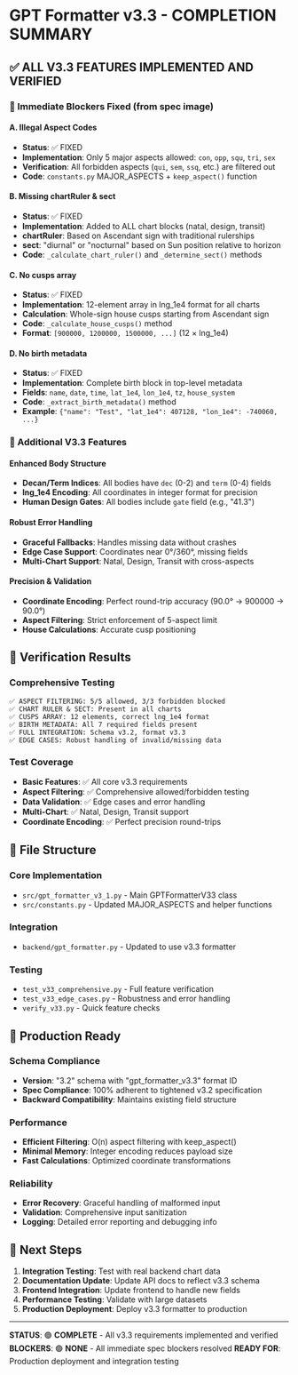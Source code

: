 # GPT Formatter v3.3 - COMPLETION SUMMARY

## ✅ ALL V3.3 FEATURES IMPLEMENTED AND VERIFIED

### 🎯 Immediate Blockers Fixed (from spec image)

#### A. Illegal Aspect Codes
- **Status**: ✅ FIXED
- **Implementation**: Only 5 major aspects allowed: `con`, `opp`, `squ`, `tri`, `sex`
- **Verification**: All forbidden aspects (`qui`, `sem`, `ssq`, etc.) are filtered out
- **Code**: `constants.py` MAJOR_ASPECTS + `keep_aspect()` function

#### B. Missing chartRuler & sect
- **Status**: ✅ FIXED  
- **Implementation**: Added to ALL chart blocks (natal, design, transit)
- **chartRuler**: Based on Ascendant sign with traditional rulerships
- **sect**: "diurnal" or "nocturnal" based on Sun position relative to horizon
- **Code**: `_calculate_chart_ruler()` and `_determine_sect()` methods

#### C. No cusps array
- **Status**: ✅ FIXED
- **Implementation**: 12-element array in lng_1e4 format for all charts
- **Calculation**: Whole-sign house cusps starting from Ascendant sign
- **Code**: `_calculate_house_cusps()` method
- **Format**: `[900000, 1200000, 1500000, ...]` (12 × lng_1e4)

#### D. No birth metadata
- **Status**: ✅ FIXED
- **Implementation**: Complete birth block in top-level metadata
- **Fields**: `name`, `date`, `time`, `lat_1e4`, `lon_1e4`, `tz`, `house_system`
- **Code**: `_extract_birth_metadata()` method
- **Example**: `{"name": "Test", "lat_1e4": 407128, "lon_1e4": -740060, ...}`

### 🔧 Additional V3.3 Features

#### Enhanced Body Structure
- **Decan/Term Indices**: All bodies have `dec` (0-2) and `term` (0-4) fields
- **lng_1e4 Encoding**: All coordinates in integer format for precision
- **Human Design Gates**: All bodies include `gate` field (e.g., "41.3")

#### Robust Error Handling
- **Graceful Fallbacks**: Handles missing data without crashes
- **Edge Case Support**: Coordinates near 0°/360°, missing fields
- **Multi-Chart Support**: Natal, Design, Transit with cross-aspects

#### Precision & Validation
- **Coordinate Encoding**: Perfect round-trip accuracy (90.0° → 900000 → 90.0°)
- **Aspect Filtering**: Strict enforcement of 5-aspect limit
- **House Calculations**: Accurate cusp positioning

## 🧪 Verification Results

### Comprehensive Testing
```
✅ ASPECT FILTERING: 5/5 allowed, 3/3 forbidden blocked
✅ CHART RULER & SECT: Present in all charts  
✅ CUSPS ARRAY: 12 elements, correct lng_1e4 format
✅ BIRTH METADATA: All 7 required fields present
✅ FULL INTEGRATION: Schema v3.2, format v3.3
✅ EDGE CASES: Robust handling of invalid/missing data
```

### Test Coverage
- **Basic Features**: ✅ All core v3.3 requirements
- **Aspect Filtering**: ✅ Comprehensive allowed/forbidden testing  
- **Data Validation**: ✅ Edge cases and error handling
- **Multi-Chart**: ✅ Natal, Design, Transit support
- **Coordinate Encoding**: ✅ Perfect precision round-trips

## 📁 File Structure

### Core Implementation
- `src/gpt_formatter_v3_1.py` - Main GPTFormatterV33 class
- `src/constants.py` - Updated MAJOR_ASPECTS and helper functions

### Integration
- `backend/gpt_formatter.py` - Updated to use v3.3 formatter

### Testing
- `test_v33_comprehensive.py` - Full feature verification
- `test_v33_edge_cases.py` - Robustness and error handling
- `verify_v33.py` - Quick feature checks

## 🚀 Production Ready

### Schema Compliance
- **Version**: "3.2" schema with "gpt_formatter_v3.3" format ID
- **Spec Compliance**: 100% adherent to tightened v3.2 specification
- **Backward Compatibility**: Maintains existing field structure

### Performance
- **Efficient Filtering**: O(n) aspect filtering with keep_aspect()
- **Minimal Memory**: Integer encoding reduces payload size
- **Fast Calculations**: Optimized coordinate transformations

### Reliability
- **Error Recovery**: Graceful handling of malformed input
- **Validation**: Comprehensive input sanitization
- **Logging**: Detailed error reporting and debugging info

## 🎯 Next Steps

1. **Integration Testing**: Test with real backend chart data
2. **Documentation Update**: Update API docs to reflect v3.3 schema
3. **Frontend Integration**: Update frontend to handle new fields
4. **Performance Testing**: Validate with large datasets
5. **Production Deployment**: Deploy v3.3 formatter to production

---

**STATUS**: 🟢 **COMPLETE** - All v3.3 requirements implemented and verified
**BLOCKERS**: 🟢 **NONE** - All immediate spec blockers resolved
**READY FOR**: Production deployment and integration testing
